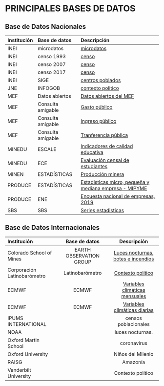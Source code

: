 # PRINCIPALES BASES DE DATOS


Base de Datos Nacionales
-------------

| Institución  | Base de datos  | Descripción |
| :------------ |:---------------| :-----|
| INEI      | microdatos | [microdatos](https://proyectos.inei.gob.pe/microdatos/ "microdatos") |
| INEI      | censo 1993        |  [censo](http://censos.inei.gob.pe/censos1993/redatam/ "censo") |
| INEI  | censo 2007        |   [censo](http://censos.inei.gob.pe/Censos2007/redatam/ "censo") |
| INEI  | censo 2017        |   [censo](https://censos2017.inei.gob.pe/pubinei/index.asp "censo") |
| INEI  | SIGE      |   [centros poblados](http://sige.inei.gob.pe/test/atlas/ "centros poblados") |
| JNE | INFOGOB        |   [contexto politico](https://infogob.jne.gob.pe/BaseDatos "contexto politico") |
| MEF | Datos abiertos        |    [Datos abiertos del MEF](https://datosabiertos.mef.gob.pe/ "Datos abiertos del MEF") |
| MEF | Consulta amigable       |   [Gasto público](https://apps5.mineco.gob.pe/transparencia/Navegador/default.aspx "Gasto público") |
| MEF | Consulta amigable        |   [ Ingreso público](https://apps5.mineco.gob.pe/transparenciaingresos/Navegador/default.aspx " Ingreso público") |
| MEF | Consulta amigable        |    [Tranferencia pública](https://apps5.mineco.gob.pe/transferencias/gl/default.aspx "Tranferencia pública") |
| MINEDU | ESCALE | [Indicadores de calidad educativa](http://escale.minedu.gob.pe/indicadores;jsessionid=83262e5dfe4e75da053c4c709c81 "Indicadores de calidad educativa") |
| MINEDU | ECE | [Evaluación censal de estudiantes](https://panel-isos.minedu.gob.pe/main_umc "Evaluación censal de estudiantes") |
| MINEN | ESTADÍSTICAS | [Producción minera](https://www.minem.gob.pe/_estadisticaSector.php?idSector=1 "Producción minera") |
| PRODUCE | ESTADÍSTICAS | [Estadisticas micro, pequeña y mediana empresa - MIPYME](https://ogeiee.produce.gob.pe/index.php/en/shortcode/estadistica-oee/estadisticas-mipyme "Estadisticas micro, pequeña y mediana empresa - MIPYME") |
| PRODUCE | ENE | [Encuesta nacional de empresas, 2019](https://ogeiee.produce.gob.pe/index.php/en/shortcode/normatividad-metodologia-oee/encuesta-nacional-de-empresas "Encuesta nacional de empresas, 2019") |
| SBS | SBS | [Series estadisticas](https://www.sbs.gob.pe/app/pp/serieshistoricas2/paso1.aspx "Series estadisticas") |

Base de Datos Internacionales
-------------

| Institución  | Base de datos  | Descripción |
| :------------ |:---------------:| :-----:|
| Colorado School of Mines  | EARTH OBSERVATION GROUP | [Luces nocturnas, botes e incendios](https://payneinstitute.mines.edu/eog/ "Luces nocturnas, botes e incendios")  |
| Corporación Latinobarómetro  | Latinobarómetro  | [Contexto político](https://www.latinobarometro.org/latContents.jsp "Contexto político")  |
| ECMWF  | ECMWF | [Variables climáticas mensuales](https://cds.climate.copernicus.eu/cdsapp#!/dataset/reanalysis-era5-land-monthly-means?tab=form "Variables climáticas mensuales")   |
| ECMWF  | ECMWF | [Variables climáticas diarias](https://cds.climate.copernicus.eu/cdsapp#!/dataset/reanalysis-era5-land?tab=overview "Variables climáticas diarias")  |
| IPUMS INTERNATIONAL  |   | censos poblacionales  |
| NOAA |   | luces nocturnas.  |
| Oxford Martin School  |   | coronavirus  |
| Oxford University  |   | Niños del Milenio  |
| RAISG  |   | Amazonía  |
| Vanderbilt University  |   | Contexto político  |








